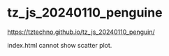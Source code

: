 # tz_js_20240110_penguine

https://tztechno.github.io/tz_js_20240110_penguin/

index.html cannot show scatter plot.

